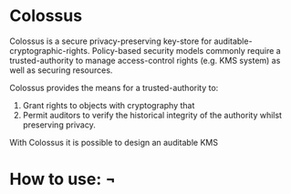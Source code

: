 
# Colossus

Colossus is a secure privacy-preserving key-store for auditable-cryptographic-rights.
Policy-based security models commonly require a trusted-authority to manage access-control rights (e.g. KMS system) as well as securing resources.

Colossus provides the means for a trusted-authority to:

1. Grant rights to objects with cryptography that
2. Permit auditors to verify the historical integrity of the authority whilst preserving privacy.

With Colossus it is possible to design an auditable KMS


# How to use: ¬


#
